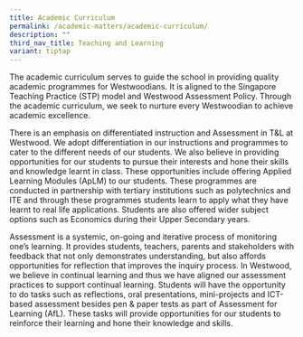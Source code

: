 ```yaml
---
title: Academic Curriculum
permalink: /academic-matters/academic-curriculum/
description: ""
third_nav_title: Teaching and Learning
variant: tiptap
---
```

<p>The academic curriculum serves to guide the school in providing quality
academic programmes for Westwoodians. It is aligned to the Singapore Teaching
Practice (STP) model and Westwood Assessment Policy.&nbsp;Through the academic
curriculum, we seek to nurture every Westwoodian to achieve academic excellence.</p>
<p>There is an emphasis on differentiated instruction and Assessment in T&amp;L
at Westwood. We adopt differentiation in our instructions and programmes
to cater to the different needs of our students. We also believe in providing
opportunities for our students to pursue their interests and hone their
skills and knowledge learnt in class. These opportunities include offering
Applied Learning Modules (ApLM) to our students. These programmes are conducted
in partnership with tertiary institutions such as polytechnics and ITE
and through these programmes students learn to apply what they have learnt
to real life applications. Students are also offered wider subject options
such as Economics during their Upper Secondary years.</p>
<p>Assessment is a systemic, on-going and iterative process of monitoring
one’s learning. It provides students, teachers, parents and stakeholders
with feedback that not only demonstrates understanding, but also affords
opportunities for reflection that improves the inquiry process. In Westwood,
we believe in continual learning and thus we have aligned our assessment
practices to support continual learning. Students will have the opportunity
to do tasks such as reflections, oral presentations, mini-projects and
ICT-based assessment besides pen &amp; paper tests as part of Assessment
for Learning (AfL). These tasks will provide opportunities for our students
to reinforce their learning and hone their knowledge and skills.</p>
<p>&nbsp;</p>
<p></p>